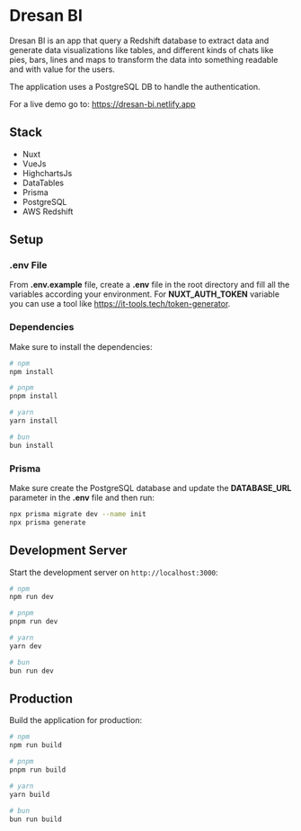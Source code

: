 # Dresan BI

Dresan BI is an app that query a Redshift database to extract data and generate data visualizations like tables, and different kinds of chats like pies, bars, lines and maps to transform the data into something readable and with value for the users.

The application uses a PostgreSQL DB to handle the authentication.

For a live demo go to: https://dresan-bi.netlify.app

## Stack
- Nuxt
- VueJs
- HighchartsJs
- DataTables
- Prisma
- PostgreSQL
- AWS Redshift

## Setup

### .env File
From **.env.example** file, create a **.env** file in the root directory and fill all the variables according your environment. For **NUXT_AUTH_TOKEN** variable you can use a tool like https://it-tools.tech/token-generator.

### Dependencies
Make sure to install the dependencies:

```bash
# npm
npm install

# pnpm
pnpm install

# yarn
yarn install

# bun
bun install
```

### Prisma

Make sure create the PostgreSQL database and update the **DATABASE_URL** parameter in the **.env** file and then run:

```bash
npx prisma migrate dev --name init
npx prisma generate
```

## Development Server

Start the development server on `http://localhost:3000`:

```bash
# npm
npm run dev

# pnpm
pnpm run dev

# yarn
yarn dev

# bun
bun run dev
```

## Production

Build the application for production:

```bash
# npm
npm run build

# pnpm
pnpm run build

# yarn
yarn build

# bun
bun run build
```
